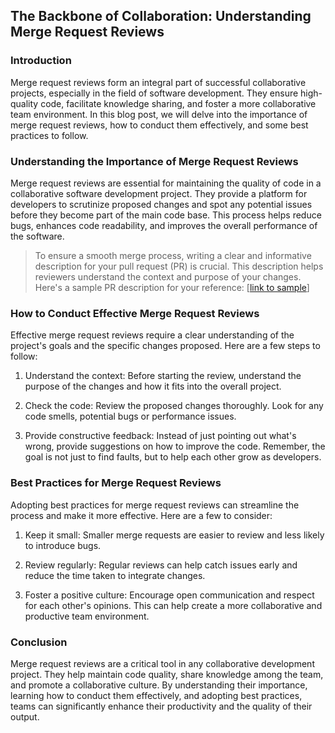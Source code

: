 ## The Backbone of Collaboration: Understanding Merge Request Reviews

### Introduction

Merge request reviews form an integral part of successful collaborative projects, especially in the field of software development. They ensure high-quality code, facilitate knowledge sharing, and foster a more collaborative team environment. In this blog post, we will delve into the importance of merge request reviews, how to conduct them effectively, and some best practices to follow.

### Understanding the Importance of Merge Request Reviews

Merge request reviews are essential for maintaining the quality of code in a collaborative software development project. They provide a platform for developers to scrutinize proposed changes and spot any potential issues before they become part of the main code base. This process helps reduce bugs, enhances code readability, and improves the overall performance of the software.

> To ensure a smooth merge process, writing a clear and informative description for your pull request (PR) is crucial. This description helps reviewers understand the context and purpose of your changes. Here's a sample PR description for your reference: \[[link to sample](https://gist.github.com/iswanj/1a84bd1ffee825d59bd15ea5d2d42dc6)\]

### How to Conduct Effective Merge Request Reviews

Effective merge request reviews require a clear understanding of the project's goals and the specific changes proposed. Here are a few steps to follow:

1. Understand the context: Before starting the review, understand the purpose of the changes and how it fits into the overall project.
    
2. Check the code: Review the proposed changes thoroughly. Look for any code smells, potential bugs or performance issues.
    
3. Provide constructive feedback: Instead of just pointing out what's wrong, provide suggestions on how to improve the code. Remember, the goal is not just to find faults, but to help each other grow as developers.
    

### Best Practices for Merge Request Reviews

Adopting best practices for merge request reviews can streamline the process and make it more effective. Here are a few to consider:

1. Keep it small: Smaller merge requests are easier to review and less likely to introduce bugs.
    
2. Review regularly: Regular reviews can help catch issues early and reduce the time taken to integrate changes.
    
3. Foster a positive culture: Encourage open communication and respect for each other's opinions. This can help create a more collaborative and productive team environment.
    

### Conclusion

Merge request reviews are a critical tool in any collaborative development project. They help maintain code quality, share knowledge among the team, and promote a collaborative culture. By understanding their importance, learning how to conduct them effectively, and adopting best practices, teams can significantly enhance their productivity and the quality of their output.
